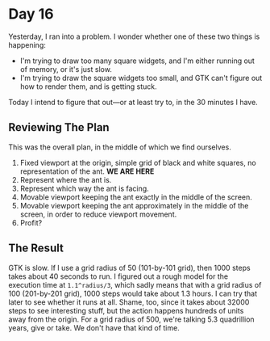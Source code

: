 # Day 16

Yesterday, I ran into a problem. I wonder whether one of these two things is happening:

* I'm trying to draw too many square widgets, and I'm either running out of memory, or it's just slow.
* I'm trying to draw the square widgets too small, and GTK can't figure out how to render them, and is getting stuck.

Today I intend to figure that out&mdash;or at least try to, in the 30 minutes I have.

## Reviewing The Plan

This was the overall plan, in the middle of which we find ourselves.

1. Fixed viewport at the origin, simple grid of black and white squares, no representation of the ant. **WE ARE HERE**
1. Represent where the ant is.
1. Represent which way the ant is facing.
1. Movable viewport keeping the ant exactly in the middle of the screen.
1. Movable viewport keeping the ant approximately in the middle of the screen, in order to reduce viewport movement.
1. Profit?

## The Result

GTK is slow. If I use a grid radius of 50 (101-by-101 grid), then 1000 steps takes about 40 seconds to run. I figured out a rough model for the execution time at `1.1^radius/3`, which sadly means that with a grid radius of 100 (201-by-201 grid), 1000 steps would take about 1.3 hours. I can try that later to see whether it runs at all. Shame, too, since it takes about 32000 steps to see interesting stuff, but the action happens hundreds of units away from the origin. For a grid radius of 500, we're talking 5.3 quadrillion years, give or take. We don't have that kind of time.
